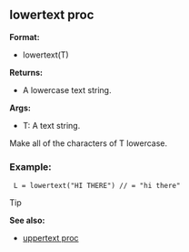 ## lowertext proc

**Format:**
+   lowertext(T)
<!-- -->
**Returns:**
+   A lowercase text string.
<!-- -->
**Args:**
+   T: A text string.


Make all of the characters of T lowercase.
### Example:

``` dm
 L = lowertext("HI THERE") // = "hi there" 
```


> [!TIP] 
> **See also:**
> +   [uppertext proc](/ref/proc/uppertext.md) <!-- -->